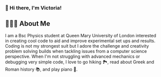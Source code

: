 ### 👋 Hi there, I'm Victoria!

## 👩🏻‍💻 About Me
I am a Bsc Physics student at Queen Mary University of London interested in creating cool code to aid and improve experimental set ups and results. Coding is not my strongest suit but I adore the challenge and creativity problem solving builds when tackling issues from a computer science perspective. 
When I'm not struggling with advanced mechanics or debugging very simple code, I love to go hiking 🏞️, read about Greek and Roman history 📚, and play piano 🎹. 
